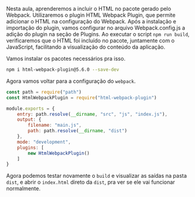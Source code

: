Nesta aula, aprenderemos a incluir o HTML no pacote gerado pelo Webpack. Utilizaremos o plugin HTML Webpack Plugin, que permite adicionar o HTML na configuração do Webpack. Após a instalação e importação do plugin, vamos configurar no arquivo Webpack.config.js a adição do plugin na seção de Plugins. Ao executar o script `npm run build`, verificaremos que o HTML foi incluído no pacote, juntamente com o JavaScript, facilitando a visualização do conteúdo da aplicação.

Vamos instalar os pacotes necessários pra isso.

```bash
npm i html-webpack-plugin@5.6.0 --save-dev
```

Agora vamos voltar para a configuração do `webpack`.

```js
const path = require("path")
const HtmlWebpackPlugin = require("html-webpack-plugin")

module.exports = {
	entry: path.resolve(__dirname, "src", "js", "index.js"),
	output: {
		filename: "main.js",
		path: path.resolve(__dirname, "dist")
	},
	mode: "development",
	plugins: [
		new HtmlWebpackPlugin()
	]
}
```

Agora podemos testar novamente o `build` e visualizar as saídas na pasta `dist`, e abrir o `index.html` direto da `dist`, pra ver se ele vai funcionar normalmente.
